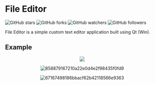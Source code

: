 # File Editor

![GitHub stars](https://img.shields.io/github/stars/imitatehappiness/QtFileEditor?style=social)
![GitHub forks](https://img.shields.io/github/forks/imitatehappiness/QtFileEditor?style=social)
![GitHub watchers](https://img.shields.io/github/watchers/imitatehappiness/QtFileEditor?style=social)
![GitHub followers](https://img.shields.io/github/followers/imitatehappiness?style=social)

File Editor is a simple custom text editor application built using Qt (Win).

## Example

<div align="center">
  <img src="https://github.com/user-attachments/assets/a506655f-8678-43e3-90ae-c6f4d7048fc2"/>
<div/>
  
![858879167210a22e0d4e2f98435f0fd9](https://github.com/user-attachments/assets/db6e7d74-e5b5-43c2-a29d-4986d592bce9)

![67167498186bbacf62b42118566e9363](https://github.com/user-attachments/assets/ee8ebbc9-6afc-4c8b-b385-3e9b3b884e37)
